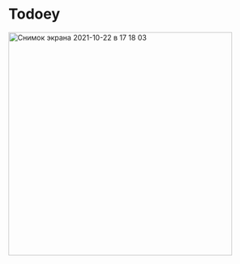 # Todoey
<img width="441" alt="Снимок экрана 2021-10-22 в 17 18 03" src="https://user-images.githubusercontent.com/66667779/138472360-e69e1938-4ee8-4f63-b8d7-76c994ef6674.png">
